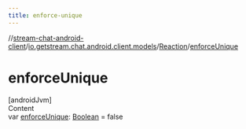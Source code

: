 ```yaml
---
title: enforce-unique
---
```

//[stream-chat-android-client](../../../index.md)/[io.getstream.chat.android.client.models](../index.md)/[Reaction](index.md)/[enforceUnique](enforceUnique.md)



# enforceUnique  
[androidJvm]  
Content  
var [enforceUnique](enforceUnique.md): [Boolean](https://kotlinlang.org/api/latest/jvm/stdlib/kotlin/-boolean/index.html) = false  



